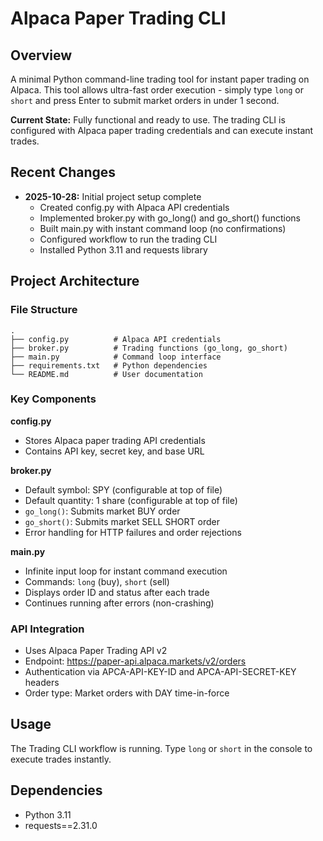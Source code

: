 # Alpaca Paper Trading CLI

## Overview
A minimal Python command-line trading tool for instant paper trading on Alpaca. This tool allows ultra-fast order execution - simply type `long` or `short` and press Enter to submit market orders in under 1 second.

**Current State:** Fully functional and ready to use. The trading CLI is configured with Alpaca paper trading credentials and can execute instant trades.

## Recent Changes
- **2025-10-28:** Initial project setup complete
  - Created config.py with Alpaca API credentials
  - Implemented broker.py with go_long() and go_short() functions
  - Built main.py with instant command loop (no confirmations)
  - Configured workflow to run the trading CLI
  - Installed Python 3.11 and requests library

## Project Architecture

### File Structure
```
.
├── config.py          # Alpaca API credentials
├── broker.py          # Trading functions (go_long, go_short)
├── main.py            # Command loop interface
├── requirements.txt   # Python dependencies
└── README.md          # User documentation
```

### Key Components

**config.py**
- Stores Alpaca paper trading API credentials
- Contains API key, secret key, and base URL

**broker.py**
- Default symbol: SPY (configurable at top of file)
- Default quantity: 1 share (configurable at top of file)
- `go_long()`: Submits market BUY order
- `go_short()`: Submits market SELL SHORT order
- Error handling for HTTP failures and order rejections

**main.py**
- Infinite input loop for instant command execution
- Commands: `long` (buy), `short` (sell)
- Displays order ID and status after each trade
- Continues running after errors (non-crashing)

### API Integration
- Uses Alpaca Paper Trading API v2
- Endpoint: https://paper-api.alpaca.markets/v2/orders
- Authentication via APCA-API-KEY-ID and APCA-API-SECRET-KEY headers
- Order type: Market orders with DAY time-in-force

## Usage
The Trading CLI workflow is running. Type `long` or `short` in the console to execute trades instantly.

## Dependencies
- Python 3.11
- requests==2.31.0
